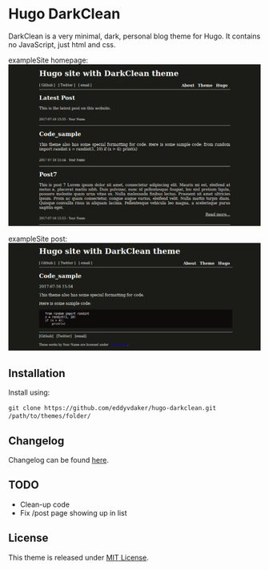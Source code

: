# Hugo DarkClean
DarkClean is a very minimal, dark, personal blog theme for Hugo. It contains no JavaScript, just html and css.

exampleSite homepage:
![homepage](https://github.com/eddyvdaker/hugo-darkclean/blob/master/exampleSite/screenshot.png)

exampleSite post:
![post](https://github.com/eddyvdaker/hugo-darkclean/blob/master/exampleSite/screenshot2.png)


## Installation
Install using:
```
git clone https://github.com/eddyvdaker/hugo-darkclean.git /path/to/themes/folder/
```

## Changelog
Changelog can be found [here](https://github.com/eddyvdaker/hugo-darkclean/blob/master/Changelog.md).

## TODO
* Clean-up code
* Fix /post page showing up in list

## License
This theme is released under [MIT License](https://github.com/eddyvdaker/hugo-darkclean/blob/master/LICENSE.md). 

